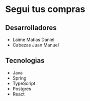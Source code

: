 # Segui tus compras

## Desarrolladores

- Laime Matias Daniel
- Cabezas Juan Manuel



## Tecnologias

* Java
* Spring
* TypeScript
* Postgres
* React
